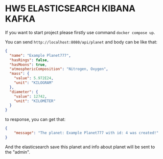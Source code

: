 # HW5 ELASTICSEARCH KIBANA KAFKA

If you want to start project please firstly use command `docker compose up`.<br>


You can send `http://localhost:8080/api/planet`
and body can be like that:
```json
{
  "name": "Example Planet777",
  "hasRings": false,
  "hasMoons": true,
  "atmosphericComposition": "Nitrogen, Oxygen",
  "mass": {
    "value": 5.972E24,
    "unit": "KILOGRAM"
  },
  "diameter": {
    "value": 12742,
    "unit": "KILOMETER"
  }
}

```

to response, you can get that:
```json
{
    "message": "The planet: Example Planet777 with id: 4 was created!"
}
```
And the elasticsearch save this planet and info about planet will be sent to the "admin". 

